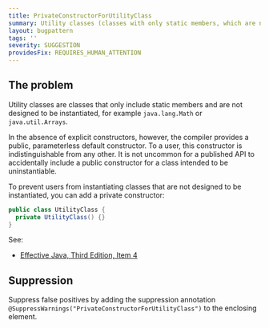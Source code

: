 ```yaml
---
title: PrivateConstructorForUtilityClass
summary: Utility classes (classes with only static members, which are not designed to be instantiated) should be made noninstantiable with a default constructor.
layout: bugpattern
tags: ''
severity: SUGGESTION
providesFix: REQUIRES_HUMAN_ATTENTION
---
```


<!--
*** AUTO-GENERATED, DO NOT MODIFY ***
To make changes, edit the @BugPattern annotation or the explanation in docs/bugpattern.
-->

## The problem
Utility classes are classes that only include static members and are not
designed to be instantiated, for example `java.lang.Math` or `java.util.Arrays`.

In the absence of explicit constructors, however, the compiler provides a
public, parameterless default constructor. To a user, this constructor is
indistinguishable from any other. It is not uncommon for a published API to
accidentally include a public constructor for a class intended to be
uninstantiable.

To prevent users from instantiating classes that are not designed to be
instantiated, you can add a private constructor:

```java
public class UtilityClass {
  private UtilityClass() {}
}
```

See:

*   [Effective Java, Third Edition, Item 4][ej3e-4]

[ej3e-4]: https://books.google.com/books?id=BIpDDwAAQBAJ

## Suppression
Suppress false positives by adding the suppression annotation `@SuppressWarnings("PrivateConstructorForUtilityClass")` to the enclosing element.
